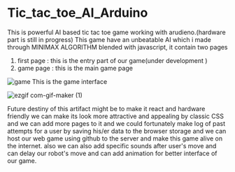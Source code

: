 # Tic_tac_toe_AI_Arduino
This is powerful AI based tic tac toe game working with arudieno.(hardware part is still in progress)
This game have an unbeatable AI which i made through MINIMAX ALGORITHM blended with javascript, it contain two pages 
1) first page : this is the entry part of our game(under development )
2) game page : this is the main game page


![game](https://user-images.githubusercontent.com/71844334/107122361-56d77300-68bd-11eb-86fd-45ba44d2c2f1.png)
This is the game interface


![ezgif com-gif-maker (1)](https://user-images.githubusercontent.com/71844334/107122976-ff3b0680-68c0-11eb-9426-8601fa624f18.gif)

Future destiny of this artifact might be to make it react and hardware friendly
we can make its look more attractive and appealing by classic CSS and we can add more pages to it and we could fortunately make log of past attempts for a user by saving his/er data to the browser storage and we can host our web game using github to the server and make this game alive on the internet.
also we can also add specific sounds after user's move and can delay our robot's move and can add animation for better interface of our game.





